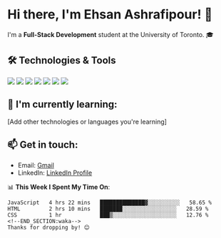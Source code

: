 # Hi there, I'm Ehsan Ashrafipour! 👋

I'm a **Full-Stack Development** student at the University of Toronto. 🎓

## 🛠️ Technologies & Tools
![](https://img.shields.io/badge/HTML5-%23E34F26?style=for-the-badge&logo=html5&logoColor=white)
![](https://img.shields.io/badge/CSS3-%231572B6?style=for-the-badge&logo=css3&logoColor=white)
![](https://img.shields.io/badge/JavaScript-%23F7DF1E?style=for-the-badge&logo=javascript&logoColor=black)
![](https://img.shields.io/badge/DOM-%23000000?style=for-the-badge&logo=html5&logoColor=white)
![](https://img.shields.io/badge/Bootstrap-%237952B3?style=for-the-badge&logo=bootstrap&logoColor=white)
![](https://img.shields.io/badge/jQuery-%230769AD?style=for-the-badge&logo=jquery&logoColor=white)
![](https://img.shields.io/badge/Python-%233776AB?style=for-the-badge&logo=python&logoColor=white)

## 🌱 I'm currently learning:
[Add other technologies or languages you're learning]

## 📫 Get in touch:
- Email: [Gmail](mailto:ehsan.ashrafipour@gmail.com)
- LinkedIn: [LinkedIn Profile](https://www.linkedin.com/in/ehsan-ashrafipour-922056245/)

📊 **This Week I Spent My Time On**:
<!--START_SECTION:waka-->
```text
JavaScript   4 hrs 22 mins   ██████████████▓░░░░░░░░░░   58.65 % 
HTML         2 hrs 10 mins   ███████░░░░░░░░░░░░░░░░░   28.59 % 
CSS          1 hr            ███▒░░░░░░░░░░░░░░░░░░░░   12.76 %
<!--END_SECTION:waka-->
Thanks for dropping by! 😊
